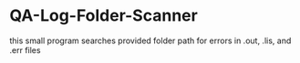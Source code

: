 # QA-Log-Folder-Scanner
this small program searches provided folder path for errors in .out, .lis, and .err files

